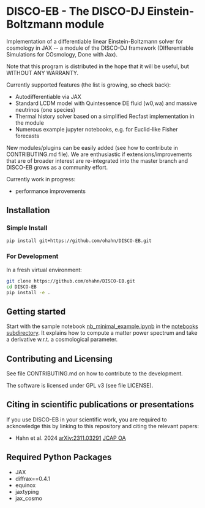 # DISCO-EB - The DISCO-DJ Einstein-Boltzmann module
Implementation of a differentiable linear Einstein-Boltzmann solver for cosmology in JAX -- a module of the DISCO-DJ framework (DIfferentiable Simulations for COsmology, Done with Jax).

Note that this program is distributed in the hope that it will be useful, but WITHOUT ANY WARRANTY.

Currently supported features (the list is growing, so check back):

- Autodifferentiable via JAX
- Standard LCDM model with Quintessence DE fluid (w0,wa) and massive neutrinos (one species)
- Thermal history solver based on a simplified Recfast implementation in the module
- Numerous example jupyter notebooks, e.g. for Euclid-like Fisher forecasts
  
New modules/plugins can be easily added (see how to contribute in CONTRIBUTING.md file). We are enthusiastic if extensions/improvements that are of broader interest are re-integrated into the master branch and DISCO-EB grows as a community effort.

Currently work in progress:

- performance improvements

## Installation

### Simple Install

```bash
pip install git+https://github.com/ohahn/DISCO-EB.git
```
### For Development

In a fresh virtual environment:

```bash
git clone https://github.com/ohahn/DISCO-EB.git
cd DISCO-EB
pip install -e .
```

## Getting started

Start with the sample notebook [nb_minimal_example.ipynb](https://github.com/ohahn/DISCO-EB/blob/master/notebooks/nb_minimal_example.ipynb) in the [notebooks subdirectory](https://github.com/ohahn/DISCO-EB/tree/master/notebooks). It explains how to compute a matter power spectrum and take a derivative w.r.t. a cosmological parameter.

## Contributing and Licensing

See file CONTRIBUTING.md on how to contribute to the development. 

The software is licensed under GPL v3 (see file LICENSE).

## Citing in scientific publications or presentations

If you use DISCO-EB in your scientific work, you are required to acknowledge this by linking to this repository and citing the relevant papers:

- Hahn et al. 2024 [arXiv:2311.03291](https://arxiv.org/abs/2311.03291) [JCAP OA](https://doi.org/10.1088/1475-7516/2024/06/063)


## Required Python Packages
- JAX
- diffrax==0.4.1
- equinox
- jaxtyping
- jax_cosmo
